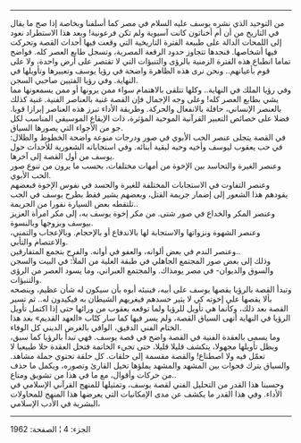 ------------------------------------------------------------------------

من التوحيد الذي نشره يوسف عليه السلام في مصر كما أسلفنا وبخاصة إذا صح ما
يقال في التاريخ من أن أم أخناتون كانت آسيوية ولم تكن فرعونية! وبعد هذا
الاستطراد نعود إلى اللمحات الدالة على طبيعة الفترة التاريخية التي وقعت
فيها أحداث القصة وتحركت فيها أشخاصها. فنجدها تتجاوز حدود الرقعة المصرية،
وتسجل طابع العصر كله. فواضح تماما انطباع هذه الفترة الزمنية بالرؤى
والتنبؤات التي لا تقتصر على أرض واحدة، ولا على قوم بأعيانهم.. ونحن نرى
هذه الظاهرة واضحة في رؤيا يوسف وتعبيرها وتأويلها في النهاية. وفي رؤيا
الفتيين صاحبي السجن.  
وفي رؤيا الملك في النهاية.. وكلها تتلقى بالاهتمام سواء ممن يرونها أو ممن
يسمعونها مما يشي بطابع العصر كله! وعلى وجه الإجمال فإن القصة غنية
بالعناصر الفنية. غنية كذلك بالعنصر الإنساني، حافلة بالانفعال والحركة.
وطريقة الأداء تبرز هذه العناصر إبرازا قويا. فضلا على خصائص التعبير
القرآنية الموحية المؤثرة، ذات الإيقاع الموسيقي المناسب لكل جو من الأجواء
التي يصورها السياق.  
في القصة يتجلى عنصر الحب الأبوي في صور ودرجات منوعة واضحة الخطوط
والظلال: في حب يعقوب ليوسف وأخيه وحبه لبقية أبنائه. وفي استجاباته
الشعورية للأحداث حول يوسف من أول القصة إلى آخرها.  
وعنصر الغيرة والتحاسد بين الإخوة من أمهات مختلفات، بحسب ما يرون من تنوع
صور الحب الأبوي.  
وعنصر التفاوت في الاستجابات المختلفة للغيرة والحسد في نفوس الإخوة فبعضهم
يقودهم هذا الشعور إلى إضمار جريمة القتل، وبعضهم يشير فقط بطرح يوسف في
الجب تلتقطه بعض السيارة نفورا من الجريمة..  
وعنصر المكر والخداع في صور شتى. من مكر إخوة يوسف به، إلى مكر امرأة
العزيز بيوسف وبزوجها وبالنسوة.  
وعنصر الشهوة ونزواتها والاستجابة لها بالاندفاع أو بالإحجام. وبالإعجاب
والتمني، والاعتصام والتأبي.  
وعنصر الندم في بعض ألوانه، والعفو في أوانه. والفرح بتجمع المتفارقين..  
وذلك إلى بعض صور المجتمع الجاهلي في طبقة العلية من الملأ: في البيت
والسجن والسوق والديوان- في مصر يومذاك. والمجتمع العبراني، وما يسود العصر
من الرؤى والتنبؤات.  
وتبدأ القصة بالرؤيا يقصها يوسف على أبيه، فينبئه أبوه بأن سيكون له شأن
عظيم، وينصحه بألا يقصها على إخوته كي لا يثير حسدهم فيغريهم الشيطان به
فيكيدون له.. ثم تسير القصة بعد ذلك، وكأنما هي تأويل للرؤيا ولما توقعه
يعقوب من ورائها حتى إذا اكتمل تأويل الرؤيا في النهاية أنهى السياق القصة،
ولم يسر فيها كما سار كتّاب «العهد القديم» بعد هذا الختام الفني الدقيق،
الوافي بالغرض الديني كل الوفاء.  
وما يسمى بالعقدة الفنية في القصة واضح في قصة يوسف. فهي تبدأ بالرؤيا كما
سبق، ويظل تأويلها مجهولا، يتكشف قليلا قليلا، حتى تجيء الخاتمة فتحل
العقدة حلا طبيعيا لا تعمّل فيه ولا اصطناع! والقصة مقسمة إلى حلقات. كل
حلقة تحتوي جملة مشاهد. والسياق يترك فجوات بين المشهد والمشهد يملؤها تخيل
القارئ وتصوره، ويكمل ما حذف من حركات وأقوال، مع ما في هذا من تشويق
ومتاع..  
وحسبنا هذا القدر من التحليل الفني لقصة يوسف، وتمثيلها للمنهج القرآني
الإسلامي في الأداء. وفي هذا القدر ما يكشف عن مدى الإمكانيات التي يعرضها
هذا المنهج للمحاولات البشرية في الأدب الإسلامي،

------------------------------------------------------------------------

الجزء: 4 ¦ الصفحة: 1962
